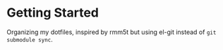 # Getting Started

Organizing my dotfiles, inspired by rmm5t but using el-git instead of `git submodule sync`.


